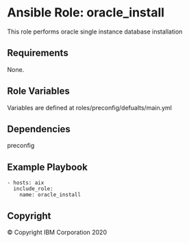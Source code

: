 # Ansible Role: oracle_install 
 This role performs oracle single instance database  installation
## Requirements
None.

## Role Variables
Variables are defined at roles/preconfig/defualts/main.yml
## Dependencies
preconfig 

## Example Playbook

    - hosts: aix
      include_role:
        name: oracle_install 

## Copyright
© Copyright IBM Corporation 2020
